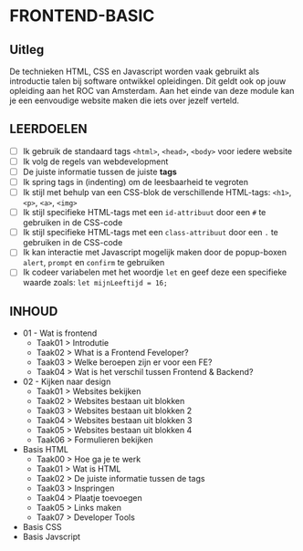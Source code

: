 # FRONTEND-BASIC

## Uitleg

De technieken HTML, CSS en Javascript worden vaak gebruikt als introductie talen bij software ontwikkel opleidingen. Dit geldt ook op jouw opleiding aan het ROC van Amsterdam. Aan het einde van deze module kan je een eenvoudige website maken die iets over jezelf verteld.

## LEERDOELEN

- [ ]  Ik gebruik de standaard tags `<html>`, `<head>`, `<body>` voor iedere website
- [ ]  Ik volg de regels van webdevelopment
  - [ ]  De juiste informatie tussen de juiste __tags__
  - [ ]  Ik spring tags in (indenting) om de leesbaarheid te vegroten
- [ ]   Ik stijl met behulp van een CSS-blok de verschillende HTML-tags: `<h1>`, `<p>`, `<a>`, `<img>`
- [ ]  Ik stijl specifieke HTML-tags met een `id-attribuut` door een `#` te gebruiken in de CSS-code
- [ ]  Ik stijl specifieke HTML-tags met een `class-attribuut` door een `.` te gebruiken in de CSS-code
- [ ]  Ik kan interactie met Javascript mogelijk maken door de popup-boxen `alert`, `prompt` en `confirm` te gebruiken
- [ ]  Ik codeer variabelen met het woordje `let` en geef deze een specifieke waarde zoals: `let mijnLeeftijd = 16;`

## INHOUD

- 01 - Wat is frontend
  - Taak01 > Introdutie
  - Taak02 > What is a Frontend Feveloper?
  - Taak03 > Welke beroepen zijn er voor een FE?
  - Taak04 > Wat is het verschil tussen Frontend & Backend?
- 02 - Kijken naar design
  - Taak01 > Websites bekijken
  - Taak02 > Websites bestaan uit blokken
  - Taak03 > Websites bestaan uit blokken 2
  - Taak04 > Websites bestaan uit blokken 3
  - Taak05 > Websites bestaan uit blokken 4
  - Taak06 > Formulieren bekijken
- Basis HTML
  - Taak00 > Hoe ga je te werk
  - Taak01 > Wat is HTML
  - Taak02 > De juiste informatie tussen de tags
  - Taak03 > Inspringen
  - Taak04 > Plaatje toevoegen
  - Taak05 > Links maken
  - Taak07 > Developer Tools
- Basis CSS
- Basis Javscript
